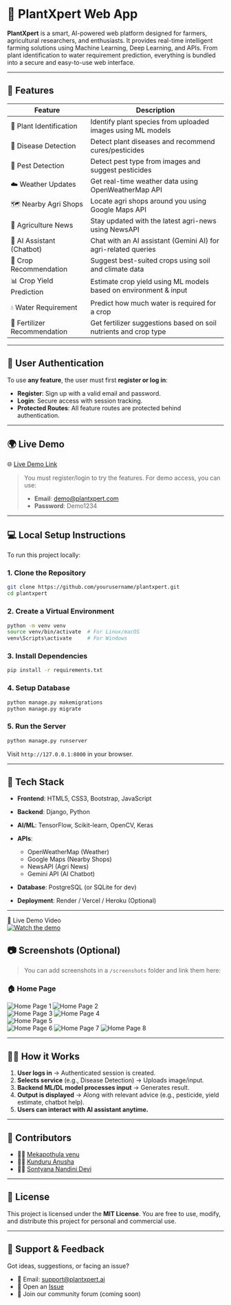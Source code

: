# 🌿 PlantXpert Web App

**PlantXpert** is a smart, AI-powered web platform designed for farmers, agricultural researchers, and enthusiasts. It provides real-time intelligent farming solutions using Machine Learning, Deep Learning, and APIs. From plant identification to water requirement prediction, everything is bundled into a secure and easy-to-use web interface.

---

## 📸 Features

| Feature                      | Description                                                      |
| ---------------------------- | ---------------------------------------------------------------- |
| 🌱 Plant Identification      | Identify plant species from uploaded images using ML models      |
| 🦠 Disease Detection         | Detect plant diseases and recommend cures/pesticides             |
| 🐛 Pest Detection            | Detect pest type from images and suggest pesticides              |
| ☁️ Weather Updates           | Get real-time weather data using OpenWeatherMap API              |
| 🗺️ Nearby Agri Shops        | Locate agri shops around you using Google Maps API               |
| 📰 Agriculture News          | Stay updated with the latest agri-news using NewsAPI             |
| 🤖 AI Assistant (Chatbot)    | Chat with an AI assistant (Gemini AI) for agri-related queries   |
| 🌾 Crop Recommendation       | Suggest best-suited crops using soil and climate data            |
| 📊 Crop Yield Prediction     | Estimate crop yield using ML models based on environment & input |
| 💧 Water Requirement         | Predict how much water is required for a crop                    |
| 🧪 Fertilizer Recommendation | Get fertilizer suggestions based on soil nutrients and crop type |

---

## 🔐 User Authentication

To use **any feature**, the user must first **register or log in**:

* **Register**: Sign up with a valid email and password.
* **Login**: Secure access with session tracking.
* **Protected Routes**: All feature routes are protected behind authentication.

---

## 🌍 Live Demo

🌐 [Live Demo Link](https://your-live-demo-link.com)

> You must register/login to try the features. For demo access, you can use:
>
> * **Email**: [demo@plantxpert.com](mailto:demo@plantxpert.com)
> * **Password**: Demo1234

---

## 💻 Local Setup Instructions

To run this project locally:

### 1. Clone the Repository

```bash
git clone https://github.com/yourusername/plantxpert.git
cd plantxpert
```

### 2. Create a Virtual Environment

```bash
python -m venv venv
source venv/bin/activate  # For Linux/macOS
venv\Scripts\activate     # For Windows
```

### 3. Install Dependencies

```bash
pip install -r requirements.txt
```

### 4. Setup Database

```bash
python manage.py makemigrations
python manage.py migrate
```

### 5. Run the Server

```bash
python manage.py runserver
```

Visit `http://127.0.0.1:8000` in your browser.

---

## 🧠 Tech Stack

* **Frontend**: HTML5, CSS3, Bootstrap, JavaScript
* **Backend**: Django, Python
* **AI/ML**: TensorFlow, Scikit-learn, OpenCV, Keras
* **APIs**:

  * OpenWeatherMap (Weather)
  * Google Maps (Nearby Shops)
  * NewsAPI (Agri News)
  * Gemini API (AI Chatbot)
* **Database**: PostgreSQL (or SQLite for dev)
* **Deployment**: Render / Vercel / Heroku (Optional)

---

🎥 Live Demo Video  
[![Watch the demo](https://img.youtube.com/vi/_YNgk7NjiMs/0.jpg)](https://www.youtube.com/watch?v=_YNgk7NjiMs)



## 📷 Screenshots (Optional)

> You can add screenshots in a `/screenshots` folder and link them here:

### 🏠 Home Page

![Home Page 1](screenshots/home.png) 
![Home Page 2](screenshots/home1.png)  
![Home Page 3](screenshots/home2.png)
![Home Page 4](screenshots/home3.png)  
![Home Page 5](screenshots/home4.png)  
![Home Page 6](screenshots/home5.png)
![Home Page 7](screenshots/home6.png)
![Home Page 8](screenshots/home7.png)

---

## 👨‍💻 How it Works

1. **User logs in** → Authenticated session is created.
2. **Selects service** (e.g., Disease Detection) → Uploads image/input.
3. **Backend ML/DL model processes input** → Generates result.
4. **Output is displayed** → Along with relevant advice (e.g., pesticide, yield estimate, chatbot help).
5. **Users can interact with AI assistant anytime.**

---

## 🙌 Contributors

* 👨‍💻 [Mekapothula venu](https://github.com/Mekapothulavenu/)
* 👩‍💻 [Kunduru Anusha](https://github.com/collaboratorusername)
* 👩‍💻 [Sontyana Nandini Devi](https://github.com/collaboratorusername)

---

## 📄 License

This project is licensed under the **MIT License**.
You are free to use, modify, and distribute this project for personal and commercial use.

---

## 🤝 Support & Feedback

Got ideas, suggestions, or facing an issue?

* 📧 Email: [support@plantxpert.ai](venum8957@gmail.com)
* 🐞 Open an [Issue](https://github.com/yourusername/plantxpert/issues)
* 💬 Join our community forum (coming soon)

